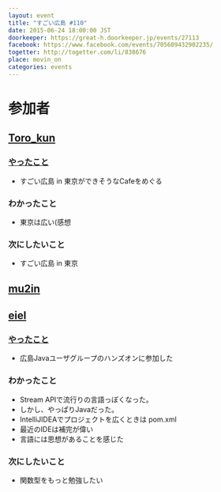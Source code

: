 ```yaml
---
layout: event
title: "すごい広島 #110"
date: 2015-06-24 18:00:00 JST
doorkeeper: https://great-h.doorkeeper.jp/events/27113
facebook: https://www.facebook.com/events/705609432902235/
togetter: http://togetter.com/li/838676
place: movin_on
categories: events
---
```


# 参加者


## [Toro_kun](https://twitter.com/Toro_kun)

### [やったこと](https://github.com/great-h/great-h.github.io/issues/1649)

* すごい広島 in 東京ができそうなCafeをめぐる

### わかったこと

* 東京は広い(感想

### 次にしたいこと

* すごい広島 in 東京

## [mu2in](http://twitter.com/mu2in)


## [eiel](http://eiel.info/)

### [やったこと](https://github.com/great-h/great-h.github.io/issues/1650)

* 広島Javaユーザグループのハンズオンに参加した

### わかったこと

* Stream APIで流行りの言語っぽくなった。
* しかし、やっぱりJavaだった。
* IntelliJIDEAでプロジェクトを広くときは pom.xml
* 最近のIDEは補完が偉い
* 言語には思想があることを感じた

### 次にしたいこと

* 関数型をもっと勉強したい
